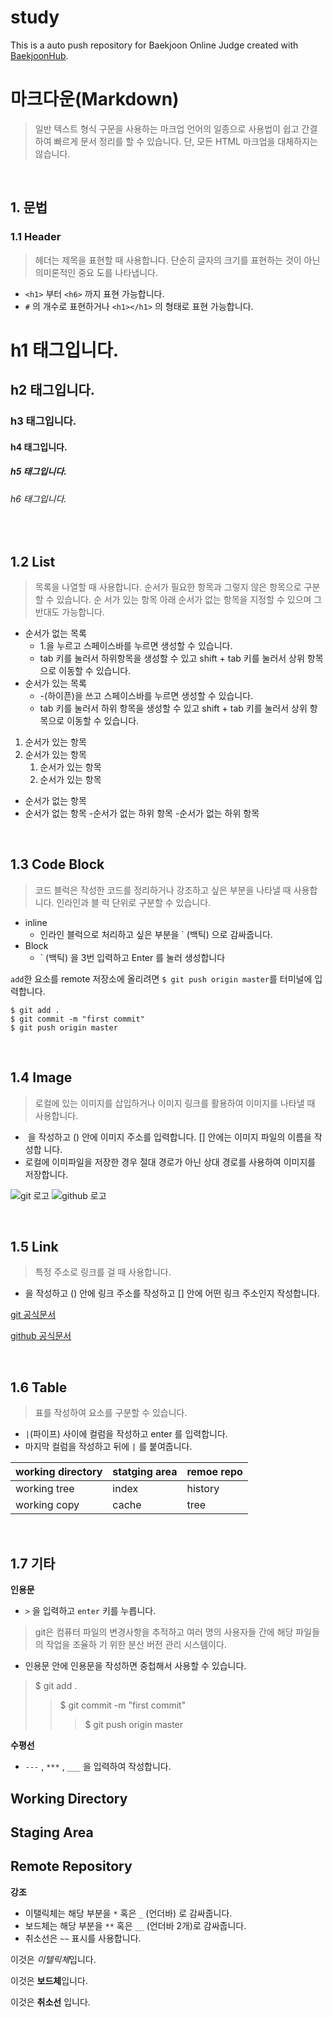# study
This is a auto push repository for Baekjoon Online Judge created with [BaekjoonHub](https://github.com/BaekjoonHub/BaekjoonHub).
# 마크다운(Markdown)
>일반 텍스트 형식 구문을 사용하는 마크업 언어의 일종으로 사용법이 쉽고 간결하여 빠르게 문서
정리를 할 수 있습니다. 단, 모든 HTML 마크업을 대체하지는 않습니다.

<br>

## 1. 문법
### 1.1 Header
>헤더는 제목을 표현할 때 사용합니다. 단순히 글자의 크기를 표현하는 것이 아닌 의미론적인 중요
도를 나타냅니다.

- `<h1>` 부터 `<h6>` 까지 표현 가능합니다.
- `#` 의 개수로 표현하거나 `<h1></h1>` 의 형태로 표현 가능합니다.

# h1 태그입니다.
## h2 태그입니다.
### h3 태그입니다.
#### h4 태그입니다.
##### h5 태그입니다.
###### h6 태그입니다.

<br>

## 1.2 List
>목록을 나열할 때 사용합니다. 순서가 필요한 항목과 그렇지 않은 항목으로 구분할 수 있습니다. 순
서가 있는 항목 아래 순서가 없는 항목을 지정할 수 있으며 그 반대도 가능합니다.

- 순서가 없는 목록
    - 1.을 누르고 스페이스바를 누르면 생성할 수 있습니다.
    - tab 키를 눌러서 하위항목을 생성할 수 있고 shift + tab 키를 눌러서 상위 항목으로 이동할 수 있습니다.
- 순서가 있는 목록
    - -(하이픈)을 쓰고 스페이스바를 누르면 생성할 수 있습니다.
    - tab 키를 눌러서 하위 항목을 생성할 수 있고 shift + tab 키를 눌러서 상위 항목으로 이동할 수 있습니다.

1. 순서가 있는 항목
2. 순서가 있는 항목
    1. 순서가 있는 항목
    2. 순서가 있는 항목

- 순서가 없는 항목
- 순서가 없는 항목
    -순서가 없는 하위 항목
    -순서가 없는 하위 항목

<br>

## 1.3 Code Block
>코드 블럭은 작성한 코드를 정리하거나 강조하고 싶은 부분을 나타낼 때 사용합니다. 인라인과 블
럭 단위로 구분할 수 있습니다.

- inline
    - 인라인 블럭으로 처리하고 싶은 부분을 ` (백틱) 으로 감싸줍니다.
- Block
    - ` (백틱) 을 3번 입력하고 Enter 를 눌러 생성합니다

`add`한 요소를 remote 저장소에 올리려면 `$ git push origin master`를 터미널에 입력합니다.

```
$ git add .
$ git commit -m "first commit"
$ git push origin master
```

<br>

## 1.4 Image
>로컬에 있는 이미지를 삽입하거나 이미지 링크를 활용하여 이미지를 나타낼 때 사용합니다.
- ![]() 을 작성하고 () 안에 이미지 주소를 입력합니다. [] 안에는 이미지 파일의 이름을 작성합
니다.
- 로컬에 이미파일을 저장한 경우 절대 경로가 아닌 상대 경로를 사용하여 이미지를 저장합니다.

![git 로고](https://upload.wikimedia.org/wikipedia/commons/thumb/e/e0/Git-logo.svg/1200px-Git-logo.svg.png)
![github 로고](https://cdn.inflearn.com/public/files/courses/330584/cbdfdf8b-2cde-4710-a141-6ac49485a6b1/GitHub-logo.png)

<br>

## 1.5 Link
>특정 주소로 링크를 걸 때 사용합니다.
- []() 을 작성하고 () 안에 링크 주소를 작성하고 [] 안에 어떤 링크 주소인지 작성합니다.

[git 공식문서](https://git-scm.com/)

[github 공식문서](https://github.com/)

<br>

## 1.6 Table
>표를 작성하여 요소를 구분할 수 있습니다.
- `|`(파이프) 사이에 컬럼을 작성하고 enter 를 입력합니다.
- 마지막 컬럼을 작성하고 뒤에 `|` 를 붙여줍니다.

|working directory|statging area|remoe repo|
|---|---|---|
|working tree|index|history|
|working copy|cache|tree|

<br>

## 1.7 기타
**인용문**
- `>` 을 입력하고 `enter` 키를 누릅니다.
>git은 컴퓨터 파일의 변경사항을 추적하고 여러 명의 사용자들 간에 해당 파일들의 작업을 조율하
기 위한 분산 버전 관리 시스템이다.
- 인용문 안에 인용문을 작성하면 중첩해서 사용할 수 있습니다.
>$ git add .
>>$ git commit -m "first commit"
>>>$ git push origin master
    
**수평선**
- `---` , `***` , `___` 을 입력하여 작성합니다.

Working Directory
---
Staging Area
---
Remote Repository
---

**강조**
- 이탤릭체는 해당 부분을 `*` 혹은 `_` (언더바) 로 감싸줍니다.
- 보드체는 해당 부분을 `**` 혹은 `__` (언더바 2개)로 감싸줍니다.
- 취소선은 `~~` 표시를 사용합니다.

이것은 *이텔릭체*입니다.

이것은 **보드체**입니다.

이것은 __취소선__ 입니다.

